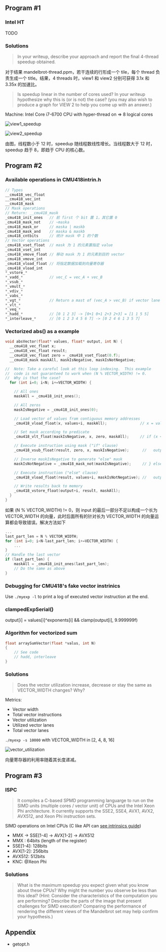 ## Program #1

### Intel HT

TODO

### Solutions

> In your writeup, describe your approach and report the final 4-thread speedup obtained.

对于结果 mandelbrot-thread.ppm，若干连续的行形成一个 tile，每个 thread 负责生成一个 title。结果，4 threads 时，view1 和 view2 分别可获得 3.1x 和 3.35x 的加速比。

> Is speedup linear in the number of cores used? In your writeup hypothesize why this is (or is not) the case? (you may also wish to produce a graph for VIEW 2 to help you come up with an answer.)

Machine: Intel Core i7-6700 CPU with hyper-thread on => 8 logical cores

![view1_speedup](./prog1_mandelbrot_threads/view1_speedup.png)

![view2_speedup](./prog1_mandelbrot_threads/view2_speedup.png)

由图，线程数小于 12 时，speedup 随线程数线性增长。当线程数大于 12 时，speedup 趋于 8，即趋于 CPU 的核心数。

## Program #2

### Available operations in CMU418intrin.h

```c++
// Types
__cmu418_vec_float
__cmu418_vec_int
__cmu418_mask
// Mask operations
// Return: __cmu418_mask
_cmu418_init_ones	// 前 first 个 bit 置 1，其它置 0
_cmu418_mask_not	// ~maska
_cmu418_mask_or		// maska | maskb
_cmu418_mask_and	// maska & maskb
_cmu418_cntbits		// 统计 mask 中 1 的个数
// Vector operations
_cmu418_vset_float	// mask 为 1 的元素置指定 value
_cmu418_vset_int
_cmu418_vmove_float	// 移动 mask 为 1 的元素到目的 vector
_cmu418_vmove_int
_cmu418_vload_float	// 将指定数据加载到向量寄存器
_cmu418_vload_int
*_vstore_*
*_vadd_*			// vec_C = vec_A + vec_B
*_vsub_*
*_vmult_*
*_vdiv_*
*_vabs_*
*_vgt_*				// Return a mast of (vec_A > vec_B) if vector lane active
*_vlt_*
*_veq_*
*_hadd_*			// [0 1 2 3] -> [0+1 0+1 2+3 2+3] = [1 1 5 5]
*_interleave_*		// [0 1 2 3 4 5 6 7] -> [0 2 4 6 1 3 5 7]
```

### Vectorized abs() as a example

```c++
void absVector(float* values, float* output, int N) {
  __cmu418_vec_float x;
  __cmu418_vec_float result;
  __cmu418_vec_float zero = _cmu418_vset_float(0.f);
  __cmu418_mask maskAll, maskIsNegative, maskIsNotNegative;

//  Note: Take a careful look at this loop indexing.  This example
//  code is not guaranteed to work when (N % VECTOR_WIDTH) != 0.
//  Why is that the case?
  for (int i=0; i<N; i+=VECTOR_WIDTH) {

    // All ones
    maskAll = _cmu418_init_ones();

    // All zeros
    maskIsNegative = _cmu418_init_ones(0);

    // Load vector of values from contiguous memory addresses
    _cmu418_vload_float(x, values+i, maskAll);               // x = values[i];

    // Set mask according to predicate
    _cmu418_vlt_float(maskIsNegative, x, zero, maskAll);     // if (x < 0) {

    // Execute instruction using mask ("if" clause)
    _cmu418_vsub_float(result, zero, x, maskIsNegative);      //   output[i] = -x;

    // Inverse maskIsNegative to generate "else" mask
    maskIsNotNegative = _cmu418_mask_not(maskIsNegative);     // } else {

    // Execute instruction ("else" clause)
    _cmu418_vload_float(result, values+i, maskIsNotNegative); //   output[i] = x; }

    // Write results back to memory
    _cmu418_vstore_float(output+i, result, maskAll);
  }
}
```

如果 (N % VECTOR_WIDTH) != 0，则 input 的最后一部分不足以构成一个长为 VECTOR_WIDTH 的向量，此时后面所有的针对长为 VECTOR_WIDTH 的向量运算都会导致错误。解决方法如下

```c++
...
last_part_len = N % VECTOR_WIDTH;
for (int i=0; i<N-last_part_len; i+=VECTOR_WIDTH) {
	...
}
// Handle the last vector
if (last_part_len) {
	maskAll = _cmu418_init_ones(last_part_len);
	// Do the same as above
}
```

### Debugging for CMU418's fake vector instrinics

Use `./myexp -l` to print a log of executed vector instruction at the end.

### clampedExpSerial()

output[i] = values[i]^exponents[i] && clamp(output[i], 9.999999f)

### Algorithm for vectorized sum

```c++
float arraySumVector(float *valus, int N)
{
	// See code
	// hadd, interleave
}
```

### Solutions

> Does the vector utilization increase, decrease or stay the same as VECTOR_WIDTH changes? Why?

Metrics:

- Vector width
- Total vector instructions
- Vector utilization
- Utilized vector lanes
- Total vector lanes

`./myexp -s 10000` with VECTOR_WIDTH in [2, 4, 8, 16]

![vector_utilization](./prog2_vecintrin/vector_utilization.png)

向量寄存器的利用率随着其长度递减。

## Program #3

###  ISPC

> It compiles a C-based SPMD programming languarge to run on the SIMD units (multiple cores / vector unit) of CPUs and the Intel Xeon Phi architecture. It currently supports the SSE2, SSE4, AVX1, AVX2, AVX512, and Xeon Phi instruction sets.

SIMD operations on Intel CPUs (C like API can [see intrinsics guide](https://software.intel.com/sites/landingpage/IntrinsicsGuide/))

- MMX -> SSE[1-4] -> AVX[1-2] -> AVX512
- MMX : 64bits (length of the register)
- SSE[1-4]: 128bits
- AVX[1-2]: 256bits
- AVX512: 512bits
- KNC: @Xeon Phi

### Solutions

>What is the maximum speedup you expect given what you know about these CPUs? Why might the number you observe be less than this ideal? (Hint: Consider the characteristics of the computation you are performing? Describe the parts of the image that present challenges for SIMD execution? Comparing the performance of rendering the different views of the Mandelbrot set may help confirm your hypothesis.)

## Appendix

- getopt.h
